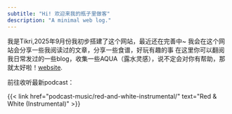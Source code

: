 ```yaml
---
subtitle: "Hi! 欢迎来我的瓶子里做客"
description: "A minimal web log."
---
```

我是Tikri,2025年9月份我初步搭建了这个网站，最近还在完善中~
我会在这个网站会分享一些我阅读过的文章，分享一些食谱，好玩有趣的事
在这里你可以翻阅我日常发过的一些blog，收集一些AQUA（露水灵感），说不定会对你有帮助，那就太好啦！[website](https://darioamodei.com/).


前往收听最新podcast：

{{< link href="podcast-music/red-and-white-instrumental/" text="Red & White (Instrumental)" >}}
